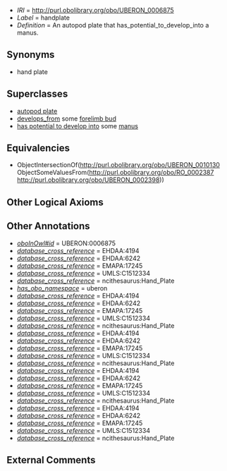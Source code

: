  * *IRI* = http://purl.obolibrary.org/obo/UBERON_0006875
 * *Label* = handplate
 * *Definition* = An autopod plate that has_potential_to_develop_into a manus.

## Synonyms

 * hand plate

## Superclasses

 * [autopod plate](../../UBERON/30/UBERON_0010130.md)
 * [develops_from](../../RO/02/RO_0002202.md) some [forelimb bud](../../UBERON/17/UBERON_0005417.md)
 * [has potential to develop into](../../RO/87/RO_0002387.md) some [manus](../../UBERON/98/UBERON_0002398.md)

## Equivalencies

 * ObjectIntersectionOf(<http://purl.obolibrary.org/obo/UBERON_0010130> ObjectSomeValuesFrom(<http://purl.obolibrary.org/obo/RO_0002387> <http://purl.obolibrary.org/obo/UBERON_0002398>))

## Other Logical Axioms


## Other Annotations

 * *[oboInOwl#id](../../id/oboInOwl#id.md)* = UBERON:0006875
 * *[database_cross_reference](../../ef/oboInOwl#hasDbXref.md)* = EHDAA:4194
 * *[database_cross_reference](../../ef/oboInOwl#hasDbXref.md)* = EHDAA:6242
 * *[database_cross_reference](../../ef/oboInOwl#hasDbXref.md)* = EMAPA:17245
 * *[database_cross_reference](../../ef/oboInOwl#hasDbXref.md)* = UMLS:C1512334
 * *[database_cross_reference](../../ef/oboInOwl#hasDbXref.md)* = ncithesaurus:Hand_Plate
 * *[has_obo_namespace](../../ce/oboInOwl#hasOBONamespace.md)* = uberon
 * *[database_cross_reference](../../ef/oboInOwl#hasDbXref.md)* = EHDAA:4194
 * *[database_cross_reference](../../ef/oboInOwl#hasDbXref.md)* = EHDAA:6242
 * *[database_cross_reference](../../ef/oboInOwl#hasDbXref.md)* = EMAPA:17245
 * *[database_cross_reference](../../ef/oboInOwl#hasDbXref.md)* = UMLS:C1512334
 * *[database_cross_reference](../../ef/oboInOwl#hasDbXref.md)* = ncithesaurus:Hand_Plate
 * *[database_cross_reference](../../ef/oboInOwl#hasDbXref.md)* = EHDAA:4194
 * *[database_cross_reference](../../ef/oboInOwl#hasDbXref.md)* = EHDAA:6242
 * *[database_cross_reference](../../ef/oboInOwl#hasDbXref.md)* = EMAPA:17245
 * *[database_cross_reference](../../ef/oboInOwl#hasDbXref.md)* = UMLS:C1512334
 * *[database_cross_reference](../../ef/oboInOwl#hasDbXref.md)* = ncithesaurus:Hand_Plate
 * *[database_cross_reference](../../ef/oboInOwl#hasDbXref.md)* = EHDAA:4194
 * *[database_cross_reference](../../ef/oboInOwl#hasDbXref.md)* = EHDAA:6242
 * *[database_cross_reference](../../ef/oboInOwl#hasDbXref.md)* = EMAPA:17245
 * *[database_cross_reference](../../ef/oboInOwl#hasDbXref.md)* = UMLS:C1512334
 * *[database_cross_reference](../../ef/oboInOwl#hasDbXref.md)* = ncithesaurus:Hand_Plate
 * *[database_cross_reference](../../ef/oboInOwl#hasDbXref.md)* = EHDAA:4194
 * *[database_cross_reference](../../ef/oboInOwl#hasDbXref.md)* = EHDAA:6242
 * *[database_cross_reference](../../ef/oboInOwl#hasDbXref.md)* = EMAPA:17245
 * *[database_cross_reference](../../ef/oboInOwl#hasDbXref.md)* = UMLS:C1512334
 * *[database_cross_reference](../../ef/oboInOwl#hasDbXref.md)* = ncithesaurus:Hand_Plate

## External Comments

